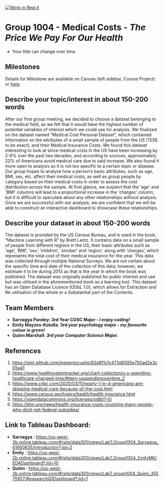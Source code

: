 [![Work in Repl.it](https://classroom.github.com/assets/work-in-replit-14baed9a392b3a25080506f3b7b6d57f295ec2978f6f33ec97e36a161684cbe9.svg)](https://classroom.github.com/online_ide?assignment_repo_id=361640&assignment_repo_type=GroupAssignmentRepo)
# Group 1004 - Medical Costs - ***The Price We Pay For Our Health***

- Your title can change over time.

## Milestones

Details for Milestone are available on Canvas (left sidebar, Course Project) or [here](https://firas.moosvi.com/courses/data301/project/milestone01.html).

## Describe your topic/interest in about 150-200 words

After our first group meeting, we decided to choose a dataset belonging to the medical field, as we felt that it would have the highest number of potential variables of interest which we could use for analysis. We finalized on the dataset named “Medical Cost Personal Dataset”, which contained information on the attributes of a small sample of people from the US (1338, to be exact), and their Medical Insurance Costs. We found this dataset interesting to look at since medical costs in the US have been increasing by 2-6% over the past two decades, and according to sources, approximately 22% of Americans avoid medical care due to said increase. We also found it more open to analysis as it is not too specific to a certain topic or disease. Our group hopes to analyse how a person’s basic attributes, such as age, BMI, sex, etc. affect their medical costs, as well as group people by category based on their medical costs in order to assess the cost distribution across the sample. At first glance, we suspect that the 'age' and 'BMI' columns will lead to a proportional increase in the 'charges' column, but it is difficult to speculate about any other relationships without analysis. Once we are successful with our analysis, we are confident that we will be able to construct an interactive dashboard to showcase these relationships.



## Describe your dataset in about 150-200 words

The dataset is provided by the US Census Bureau, and is used in the book, “Machine Learning with R” by Brett Lantz. It contains data on a small sample of people from different regions in the US, their basic attributes such as ‘age’, ’BMI’, ‘sex’, ‘children’, ‘smoker’ and ‘region’, along with ‘charges’, which represents the total cost of their medical insurance for the year. This data was collected through multiple National Surveys. We are not certain about the specific time and date of the collection of this data; however, we estimate it to be during 2013 as that is the year in which the book was published. The dataset was originally published for public interest and use but was utilised in the aforementioned book as a learning tool. This dataset has an Open Database Licence (ODbL 1.0), which allows for Extraction and Re-utilisation of the whole or a Substantial part of the Contents.

## Team Members

- **Sarvagya Pandey: 3rd Year COSC Major - *I enjoy coding!***
- **Emily Mayzes-Kotulla: 3rd year psychology major - *my favourite colour is green!***
- **Quinn Marshall: *3rd year Computer Science Major.***

## References

1. https://gist.github.com/meperezcuello/82a9f1c1c473d6585e750ad2e3c05a41
2. https://www.healthsystemtracker.org/chart-collection/u-s-spending-healthcare-changed-time/#item-usspendingovertime_2
3. https://www.cnbc.com/2020/03/11/nearly-1-in-4-americans-are-skipping-medical-care-because-of-the-cost.html
4. https://www.census.gov/topics/health/health-insurance.html
5. https://opendatacommons.org/licenses/odbl/1-0/
6. https://khn.org/news/health-insurance-costs-crushing-many-people-who-dont-get-federal-subsidies/

## Link to Tableau Dashboard:
- **Sarvagya** : https://us-west-2b.online.tableau.com/#/site/data301/views/Lab7_Group1004_Sarvagya_61900635/Introduction?:iid=2
- **Emily** : https://us-west-2b.online.tableau.com/#/site/data301/views/Lab7_Group1004_EmilyMK/EDADashboard?:iid=10
- **Quinn** : https://us-west-2b.online.tableau.com/#/site/data301/views/Lab7_group1004_Quinn_35575927/ReasearchQ1Dashboard?:iid=1


